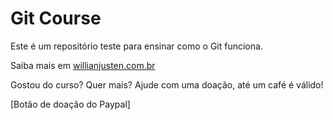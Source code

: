
# Git Course
Este é um repositório teste para ensinar como o Git funciona. 

Saiba mais em [willianjusten.com.br](https://willianjusten.com.br)

Gostou do curso? Quer mais? Ajude com uma doação, até um café é válido!

[Botão de doação do Paypal]
